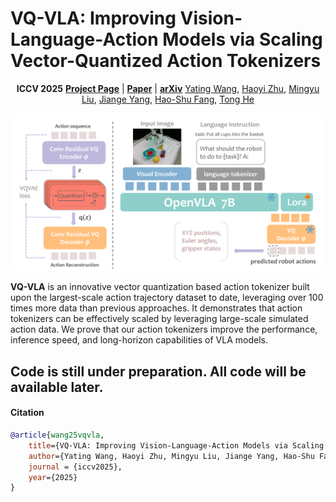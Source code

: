 
# VQ-VLA: Improving Vision-Language-Action Models via Scaling Vector-Quantized Action Tokenizers
<div align="center">


**ICCV 2025**
[**Project Page**](https://xiaoxiao0406.github.io/vqvla.github.io/) | [**Paper**](https://xiaoxiao0406.github.io/vqvla.github.io/static/pdfs/VQ-VLA.pdf) | [**arXiv**](https://arxiv.org/pdf/2507.01016) 
[Yating Wang](https://scholar.google.com/citations?hl=zh-CN&user=5SuBWh0AAAAJ), [Haoyi Zhu](https://www.haoyizhu.site/), [Mingyu Liu](https://mingyulau.github.io/), [Jiange Yang](https://yangjiangeyjg.github.io/),  [Hao-Shu Fang](https://fang-haoshu.github.io/), [Tong He](http://tonghe90.github.io/)
<!-- <hr style="border: 2px solid gray;"></hr> -->
</div>

![teaser](assets/vqvla_pipeline.png)

**VQ-VLA** is an innovative vector quantization based action tokenizer built upon the largest-scale action trajectory dataset to date, leveraging over 100 times more data than previous approaches. It demonstrates that action tokenizers can be effectively scaled by leveraging large-scale simulated action data. We prove that our action tokenizers improve the performance, inference speed, and long-horizon capabilities of
VLA models.

## Code is still under preparation. All code will be available later.

#### Citation

```bibtex
@article{wang25vqvla,
    title={VQ-VLA: Improving Vision-Language-Action Models via Scaling Vector-Quantized Action Tokenizers},
    author={Yating Wang, Haoyi Zhu, Mingyu Liu, Jiange Yang, Hao-Shu Fang, Tong He},
    journal = {iccv2025},
    year={2025}
}
```
